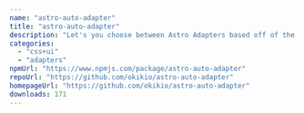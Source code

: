 ```yaml
---
name: "astro-auto-adapter"
title: "astro-auto-adapter"
description: "Let's you choose between Astro Adapters based off of the ASTRO_ADAPTER_MODE environment variable."
categories:
  - "css+ui"
  - "adapters"
npmUrl: "https://www.npmjs.com/package/astro-auto-adapter"
repoUrl: "https://github.com/okikio/astro-auto-adapter"
homepageUrl: "https://github.com/okikio/astro-auto-adapter"
downloads: 171
---
```


